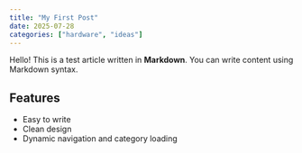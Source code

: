 ```yaml
---
title: "My First Post"
date: 2025-07-28
categories: ["hardware", "ideas"]
---
```


Hello! This is a test article written in **Markdown**. You can write content using Markdown syntax.

## Features

- Easy to write
- Clean design
- Dynamic navigation and category loading